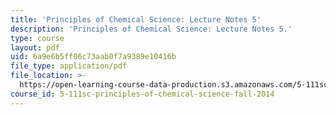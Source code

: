 ```yaml
---
title: 'Principles of Chemical Science: Lecture Notes 5'
description: 'Principles of Chemical Science: Lecture Notes 5.'
type: course
layout: pdf
uid: 6a9e6b5ff06c73aab0f7a9389e10416b
file_type: application/pdf
file_location: >-
  https://open-learning-course-data-production.s3.amazonaws.com/5-111sc-principles-of-chemical-science-fall-2014/6a9e6b5ff06c73aab0f7a9389e10416b_MIT5_111F14_Lec5.pdf
course_id: 5-111sc-principles-of-chemical-science-fall-2014
---
```

